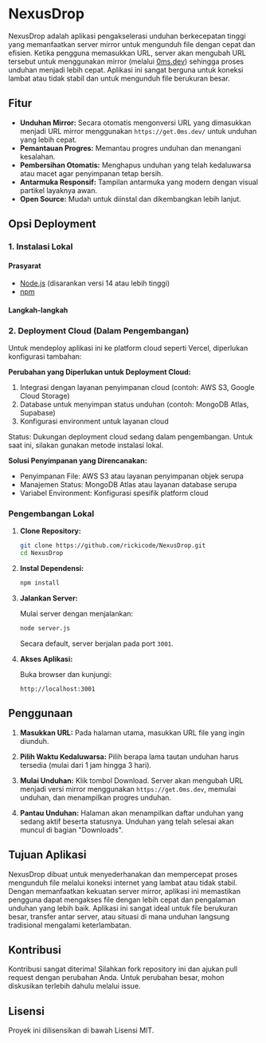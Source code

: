 # NexusDrop

NexusDrop adalah aplikasi pengakselerasi unduhan berkecepatan tinggi yang memanfaatkan server mirror untuk mengunduh file dengan cepat dan efisien. Ketika pengguna memasukkan URL, server akan mengubah URL tersebut untuk menggunakan mirror (melalui [0ms.dev](https://0ms.dev/mirrors)) sehingga proses unduhan menjadi lebih cepat. Aplikasi ini sangat berguna untuk koneksi lambat atau tidak stabil dan untuk mengunduh file berukuran besar.

## Fitur

- **Unduhan Mirror:** Secara otomatis mengonversi URL yang dimasukkan menjadi URL mirror menggunakan `https://get.0ms.dev/` untuk unduhan yang lebih cepat.
- **Pemantauan Progres:** Memantau progres unduhan dan menangani kesalahan.
- **Pembersihan Otomatis:** Menghapus unduhan yang telah kedaluwarsa atau macet agar penyimpanan tetap bersih.
- **Antarmuka Responsif:** Tampilan antarmuka yang modern dengan visual partikel layaknya awan.
- **Open Source:** Mudah untuk diinstal dan dikembangkan lebih lanjut.

## Opsi Deployment

### 1. Instalasi Lokal

#### Prasyarat

- [Node.js](https://nodejs.org/) (disarankan versi 14 atau lebih tinggi)
- [npm](https://www.npmjs.com/)

#### Langkah-langkah

### 2. Deployment Cloud (Dalam Pengembangan)

Untuk mendeploy aplikasi ini ke platform cloud seperti Vercel, diperlukan konfigurasi tambahan:

**Perubahan yang Diperlukan untuk Deployment Cloud:**
1. Integrasi dengan layanan penyimpanan cloud (contoh: AWS S3, Google Cloud Storage)
2. Database untuk menyimpan status unduhan (contoh: MongoDB Atlas, Supabase)
3. Konfigurasi environment untuk layanan cloud

Status: Dukungan deployment cloud sedang dalam pengembangan. Untuk saat ini, silakan gunakan metode instalasi lokal.

**Solusi Penyimpanan yang Direncanakan:**
- Penyimpanan File: AWS S3 atau layanan penyimpanan objek serupa
- Manajemen Status: MongoDB Atlas atau layanan database serupa
- Variabel Environment: Konfigurasi spesifik platform cloud

### Pengembangan Lokal

1. **Clone Repository:**

   ```bash
   git clone https://github.com/rickicode/NexusDrop.git
   cd NexusDrop
   ```

2. **Instal Dependensi:**

   ```bash
   npm install
   ```

3. **Jalankan Server:**

   Mulai server dengan menjalankan:

   ```bash
   node server.js
   ```

   Secara default, server berjalan pada port `3001`.

4. **Akses Aplikasi:**

   Buka browser dan kunjungi:

   ```url
   http://localhost:3001
   ```

## Penggunaan

1. **Masukkan URL:** Pada halaman utama, masukkan URL file yang ingin diunduh.
   
2. **Pilih Waktu Kedaluwarsa:** Pilih berapa lama tautan unduhan harus tersedia (mulai dari 1 jam hingga 3 hari).

3. **Mulai Unduhan:** Klik tombol Download. Server akan mengubah URL menjadi versi mirror menggunakan `https://get.0ms.dev`, memulai unduhan, dan menampilkan progres unduhan.

4. **Pantau Unduhan:** Halaman akan menampilkan daftar unduhan yang sedang aktif beserta statusnya. Unduhan yang telah selesai akan muncul di bagian "Downloads".

## Tujuan Aplikasi

NexusDrop dibuat untuk menyederhanakan dan mempercepat proses mengunduh file melalui koneksi internet yang lambat atau tidak stabil. Dengan memanfaatkan kekuatan server mirror, aplikasi ini memastikan pengguna dapat mengakses file dengan lebih cepat dan pengalaman unduhan yang lebih baik. Aplikasi ini sangat ideal untuk file berukuran besar, transfer antar server, atau situasi di mana unduhan langsung tradisional mengalami keterlambatan.

## Kontribusi

Kontribusi sangat diterima! Silahkan fork repository ini dan ajukan pull request dengan perubahan Anda. Untuk perubahan besar, mohon diskusikan terlebih dahulu melalui issue.

## Lisensi

Proyek ini dilisensikan di bawah Lisensi MIT.
